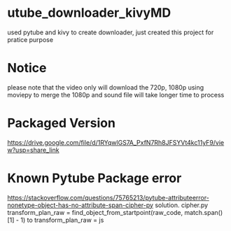 # utube_downloader_kivyMD
used pytube and kivy to create downloader, just created this project for pratice purpose

# Notice
please note that the video only will download the 720p,
1080p using moviepy to merge the 1080p and sound file will take longer time to process

# Packaged Version

https://drive.google.com/file/d/1RYqwlGS7A_PxfN7Rh8JFSYVt4kc11yF9/view?usp=share_link

# Known Pytube Package error

https://stackoverflow.com/questions/75765213/pytube-attributeerror-nonetype-object-has-no-attribute-span-cipher-py
solution. cipher.py 
transform_plan_raw = find_object_from_startpoint(raw_code, match.span()[1] - 1)
to
transform_plan_raw = js


